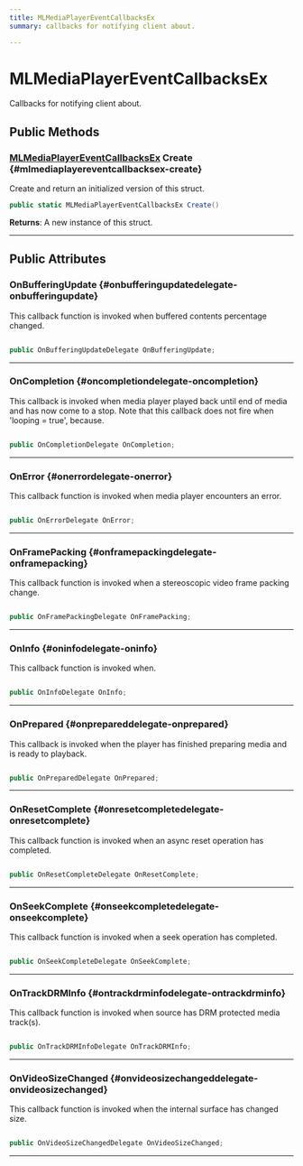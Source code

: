 ```yaml
---
title: MLMediaPlayerEventCallbacksEx
summary: callbacks for notifying client about. 

---
```


# MLMediaPlayerEventCallbacksEx




Callbacks for notifying client about.   





## Public Methods

### [MLMediaPlayerEventCallbacksEx](/unity-api/api/UnityEngine.XR.MagicLeap/MLMedia/Player/NativeBindings/UnityEngine.XR.MagicLeap.MLMedia.Player.NativeBindings.MLMediaPlayerEventCallbacksEx.md) Create {#mlmediaplayereventcallbacksex-create}

Create and return an initialized version of this struct. 

```csharp
public static MLMediaPlayerEventCallbacksEx Create()
```






**Returns**: A new instance of this struct.



-----------

## Public Attributes

### OnBufferingUpdate {#onbufferingupdatedelegate-onbufferingupdate}

This callback function is invoked when buffered contents percentage changed. 

```csharp

public OnBufferingUpdateDelegate OnBufferingUpdate;

```






-----------

### OnCompletion {#oncompletiondelegate-oncompletion}

This callback is invoked when media player played back until end of media and has now come to a stop. Note that this callback does not fire when 'looping = true', because. 

```csharp

public OnCompletionDelegate OnCompletion;

```






-----------

### OnError {#onerrordelegate-onerror}

This callback function is invoked when media player encounters an error. 

```csharp

public OnErrorDelegate OnError;

```






-----------

### OnFramePacking {#onframepackingdelegate-onframepacking}

This callback function is invoked when a stereoscopic video frame packing change. 

```csharp

public OnFramePackingDelegate OnFramePacking;

```






-----------

### OnInfo {#oninfodelegate-oninfo}

This callback function is invoked when. 

```csharp

public OnInfoDelegate OnInfo;

```






-----------

### OnPrepared {#onprepareddelegate-onprepared}

This callback is invoked when the player has finished preparing media and is ready to playback. 

```csharp

public OnPreparedDelegate OnPrepared;

```






-----------

### OnResetComplete {#onresetcompletedelegate-onresetcomplete}

This callback function is invoked when an async reset operation has completed. 

```csharp

public OnResetCompleteDelegate OnResetComplete;

```






-----------

### OnSeekComplete {#onseekcompletedelegate-onseekcomplete}

This callback function is invoked when a seek operation has completed. 

```csharp

public OnSeekCompleteDelegate OnSeekComplete;

```






-----------

### OnTrackDRMInfo {#ontrackdrminfodelegate-ontrackdrminfo}

This callback function is invoked when source has DRM protected media track(s). 

```csharp

public OnTrackDRMInfoDelegate OnTrackDRMInfo;

```






-----------

### OnVideoSizeChanged {#onvideosizechangeddelegate-onvideosizechanged}

This callback function is invoked when the internal surface has changed size. 

```csharp

public OnVideoSizeChangedDelegate OnVideoSizeChanged;

```






-----------

